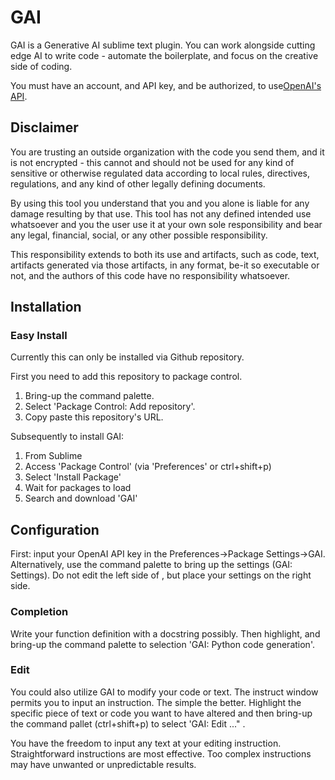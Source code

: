 # GAI

GAI is a Generative AI sublime text plugin. You can work alongside cutting edge AI to write code - automate the boilerplate, and
focus on the creative side of coding. 

You must have an account, and API key, and be authorized, to use[OpenAI's API](https://openai.com/blog/openai-api/). 

## Disclaimer

You are trusting an outside organization with the code you send them, and it is
not encrypted - this cannot and should not be used for any kind of sensitive or
otherwise regulated data according to local rules, directives, regulations, and
any kind of other legally defining documents.

By using this tool you understand that you and you alone is liable for any damage resulting by that use. This tool has not any defined intended use whatsoever and you the user use it at your own sole responsibility and bear any legal, financial, social, or any other possible responsibility.

This responsibility extends to both its use and artifacts, such as code, text, artifacts generated via those artifacts, in any format, be-it so executable or not, and the authors of this code have no responsibility whatsoever.

## Installation

### Easy Install
Currently this can only be installed via Github repository. 

First you need to add this repository to package control.

1. Bring-up the command palette.
2. Select 'Package Control: Add repository'.
3. Copy paste this repository's URL. 

Subsequently to install GAI:

1. From Sublime
2. Access 'Package Control' (via 'Preferences' or ctrl+shift+p)
3. Select 'Install Package'
4. Wait for packages to load
5. Search and download 'GAI'

## Configuration
First: input your OpenAI API key in the Preferences->Package Settings->GAI. 
Alternatively, use the command palette to bring up the settings (GAI: Settings). Do not edit the left side of , but place your settings on the right side.

### Completion

Write your function definition with a docstring possibly. Then highlight, and bring-up the command palette to selection 'GAI: Python code generation'.



### Edit
You could also utilize GAI to modify your code or text. The instruct window permits you to input an instruction. The simple the better. Highlight the specific piece of text or code you want to have altered and then bring-up the command pallet (ctrl+shift+p) to select 'GAI: Edit ..." .

You have the freedom to input any text at your editing instruction. Straightforward instructions are most effective. Too complex instructions may have unwanted or unpredictable results.

